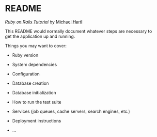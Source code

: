 # README

[*Ruby on Rails Tutorial*](https://railstutorial.jp/)
by [Michael Hartl](http://www.michaelhartl.com/) 

This README would normally document whatever steps are necessary to get the
application up and running.

Things you may want to cover:

* Ruby version

* System dependencies

* Configuration

* Database creation

* Database initialization

* How to run the test suite

* Services (job queues, cache servers, search engines, etc.)

* Deployment instructions

* ...
